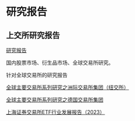 # 研究报告

## 上交所研究报告

[研究报告](http://www.sse.com.cn/aboutus/research/report/)

国内股票市场、衍生品市场、全球交易所研究。

针对全球交易所的研究报告

[全球主要交易所系列研究之洲际交易所集团（纽交所）](http://www.sse.com.cn/aboutus/research/report/c/5300349.pdf)

[全球主要交易所系列研究之德国交易所集团](http://www.sse.com.cn/aboutus/research/report/c/5300348.pdf)

[上海证券交易所ETF行业发展报告（2023）](http://etf.sse.com.cn/fundtrends/c/5715525.pdf)